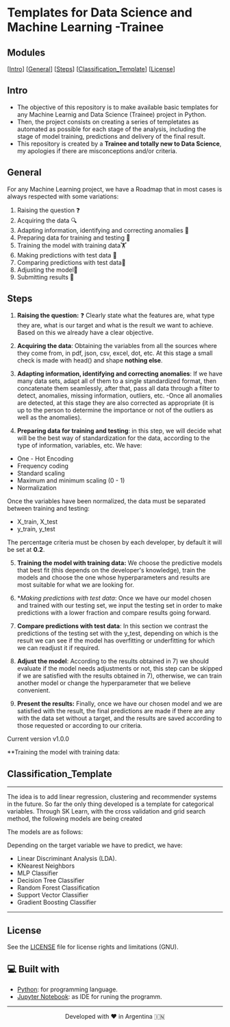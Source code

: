 # Templates for Data Science and Machine Learning -Trainee

## Modules
[[Intro](#intro)]
[[General](#general)]
[[Steps](#steps)]
[[Classification_Template](#classification_template)]
[[License](#license)]


## Intro

* The objective of this repository is to make available basic templates for any Machine Learnig and Data Science (Trainee) project in Python.
* Then, the project consists on creating a series of templetates as automated as possible for each stage of the analysis, including the stage of model training, predictions and delivery of the final result.
* This repository is created by a **Trainee and totally new to Data Science**, my apologies if there are misconceptions and/or criteria.

## General

For any Machine Learning project, we have a Roadmap that in most cases is always respected with some variations:

 1) Raising the question ❓
 2) Acquiring the data 🔍
 3) Adapting information, identifying and correcting anomalies 🔧
 4) Preparing data for training and testing 🏃
 5) Training the model with training data🏋️
 6) Making predictions with test data 🤔
 7) Comparing predictions with test data📝
 8) Adjusting the model🔨
 9) Submitting results 🌟

## Steps 

1) **Raising the question:** ❓ Clearly state what the features are, what type they are, what is our target and what is the result we want to achieve. Based on this we already have a clear objective.

2) **Acquiring the data**: Obtaining the variables from all the sources where they come from, in pdf, json, csv, excel, dot, etc. At this stage a small check is made with head() and shape **nothing else**.

3) **Adapting information, identifying and correcting anomalies**: If we have many data sets, adapt all of them to a single standardized format, then concatenate them seamlessly, after that, pass all data through a filter to detect, anomalies, missing information, outliers, etc. 
-Once all anomalies are detected, at this stage they are also corrected as appropriate (it is up to the person to determine the importance or not of the outliers as well as the anomalies).

4) **Preparing data for training and testing**: in this step, we will decide what will be the best way of standardization for the data, according to the type of information, variables, etc. We have:
* One - Hot Encoding
* Frequency coding
* Standard scaling 
* Maximum and minimum scaling (0 - 1)
* Normalization

Once the variables have been normalized, the data must be separated between training and testing:

* X_train, X_test
* y_train, y_test

The percentage criteria must be chosen by each developer, by default it will be set at **0.2**.

5) **Training the model with training data:** We choose the predictive models that best fit (this depends on the developer's knowledge), train the models and choose the one whose hyperparameters and results are most suitable for what we are looking for.

6) **Making predictions with test data*: Once we have our model chosen and trained with our testing set, we input the testing set in order to make predictions with a lower fraction and compare results going forward.

7) **Compare predictions with test data**: In this section we contrast the predictions of the testing set with the y_test, depending on which is the result we can see if the model has overfitting or underfitting for which we can readjust it if required.

8) **Adjust the model**: According to the results obtained in 7) we should evaluate if the model needs adjustments or not, this step can be skipped if we are satisfied with the results obtained in 7), otherwise, we can train another model or change the hyperparameter that we believe convenient.


9) **Present the results:** Finally, once we have our chosen model and we are satisfied with the result, the final predictions are made if there are any with the data set without a target, and the results are saved according to those requested or according to our criteria.


Current version v1.0.0


**Training the model with training data:

## Classification_Template
-------------------------------------------------------------

The idea is to add linear regression, clustering and recommender systems in the future. So far the only thing developed is a template for categorical variables. Through SK Learn, with the cross validation and grid search method, the following models are being created

The models are as follows:

Depending on the target variable we have to predict, we have:

* Linear Discriminant Analysis (LDA).
* KNearest Neighbors
* MLP Classifier
* Decision Tree Classifier
* Random Forest Classification
* Support Vector Classifier
* Gradient Boosting Classifier

----------------------------------------------------------
## License

See the [LICENSE](LICENSE) file for license rights and limitations (GNU).

## 💻 Built with

- [Python](https://python.org/): for programming language.
- [Jupyter Notebook](https://jupyter.org/): as IDE for runing the programm.

<hr>
<p align="center">
Developed with ❤️ in Argentina 🇮🇳 
</p>
